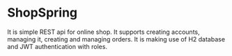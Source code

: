 # ShopSpring
It is simple REST api for online shop. It supports creating accounts, managing it, creating and managing orders. It is making use of H2 database and JWT authentication with roles.
